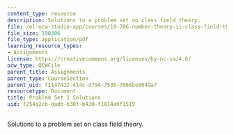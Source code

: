 ```yaml
---
content_type: resource
description: Solutions to a problem set on class field theory.
file: /ol-ocw-studio-app/courses/18-786-number-theory-ii-class-field-theory-spring-2016/f254a2cbdadbb38fb430f1814a9f1519_MIT18_786S16_pset1_sol.pdf
file_size: 190306
file_type: application/pdf
learning_resource_types:
- Assignments
license: https://creativecommons.org/licenses/by-nc-sa/4.0/
ocw_type: OCWFile
parent_title: Assignments
parent_type: CourseSection
parent_uid: f1147412-414c-d794-7536-7666be8049a7
resourcetype: Document
title: Problem Set 1 Solutions
uid: f254a2cb-dadb-b38f-b430-f1814a9f1519
---
```

Solutions to a problem set on class field theory.
